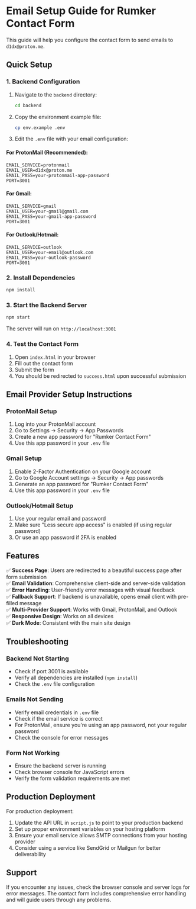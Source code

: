 # Email Setup Guide for Rumker Contact Form

This guide will help you configure the contact form to send emails to `d1dx@proton.me`.

## Quick Setup

### 1. Backend Configuration

1. Navigate to the `backend` directory:
   ```bash
   cd backend
   ```

2. Copy the environment example file:
   ```bash
   cp env.example .env
   ```

3. Edit the `.env` file with your email configuration:

#### For ProtonMail (Recommended):
```env
EMAIL_SERVICE=protonmail
EMAIL_USER=d1dx@proton.me
EMAIL_PASS=your-protonmail-app-password
PORT=3001
```

#### For Gmail:
```env
EMAIL_SERVICE=gmail
EMAIL_USER=your-gmail@gmail.com
EMAIL_PASS=your-gmail-app-password
PORT=3001
```

#### For Outlook/Hotmail:
```env
EMAIL_SERVICE=outlook
EMAIL_USER=your-email@outlook.com
EMAIL_PASS=your-outlook-password
PORT=3001
```

### 2. Install Dependencies

```bash
npm install
```

### 3. Start the Backend Server

```bash
npm start
```

The server will run on `http://localhost:3001`

### 4. Test the Contact Form

1. Open `index.html` in your browser
2. Fill out the contact form
3. Submit the form
4. You should be redirected to `success.html` upon successful submission

## Email Provider Setup Instructions

### ProtonMail Setup

1. Log into your ProtonMail account
2. Go to Settings → Security → App Passwords
3. Create a new app password for "Rumker Contact Form"
4. Use this app password in your `.env` file

### Gmail Setup

1. Enable 2-Factor Authentication on your Google account
2. Go to Google Account settings → Security → App passwords
3. Generate an app password for "Rumker Contact Form"
4. Use this app password in your `.env` file

### Outlook/Hotmail Setup

1. Use your regular email and password
2. Make sure "Less secure app access" is enabled (if using regular password)
3. Or use an app password if 2FA is enabled

## Features

✅ **Success Page**: Users are redirected to a beautiful success page after form submission  
✅ **Email Validation**: Comprehensive client-side and server-side validation  
✅ **Error Handling**: User-friendly error messages with visual feedback  
✅ **Fallback Support**: If backend is unavailable, opens email client with pre-filled message  
✅ **Multi-Provider Support**: Works with Gmail, ProtonMail, and Outlook  
✅ **Responsive Design**: Works on all devices  
✅ **Dark Mode**: Consistent with the main site design  

## Troubleshooting

### Backend Not Starting
- Check if port 3001 is available
- Verify all dependencies are installed (`npm install`)
- Check the `.env` file configuration

### Emails Not Sending
- Verify email credentials in `.env` file
- Check if the email service is correct
- For ProtonMail, ensure you're using an app password, not your regular password
- Check the console for error messages

### Form Not Working
- Ensure the backend server is running
- Check browser console for JavaScript errors
- Verify the form validation requirements are met

## Production Deployment

For production deployment:

1. Update the API URL in `script.js` to point to your production backend
2. Set up proper environment variables on your hosting platform
3. Ensure your email service allows SMTP connections from your hosting provider
4. Consider using a service like SendGrid or Mailgun for better deliverability

## Support

If you encounter any issues, check the browser console and server logs for error messages. The contact form includes comprehensive error handling and will guide users through any problems.
